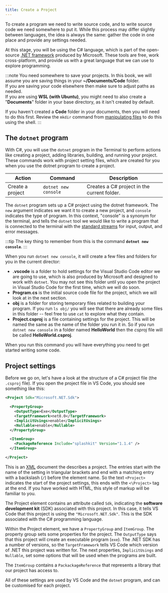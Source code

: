 ```yaml
---
title: Create a Project
---
```


To create a program we need to write source code, and to write source code we need somewhere to put it. 
While this process may differ slightly between languages, the idea is always the same: gather the code in one place and provide any settings needed.

At this stage, you will be using the C# language, which is part of the open-source [.NET framework](https://dotnet.microsoft.com/en-us/) produced by Microsoft. These tools are free, work cross-platform, and provide us with a great language that we can use to explore programming.

:::note
You need somewhere to save your projects. In this book, we will assume you are saving things in your **~/Documents/Code** folder.  
If you are saving your code elsewhere then make sure to adjust paths as needed.  
If you are using **WSL (with Ubuntu)**, you might need to also create a "**Documents**" folder in your base directory, as it isn't created by default.


If you haven't created a **Code** folder in your documents, then you will need to do this first.
Review the `mkdir` command from [manipulating files](/book/part-0-getting-started/2-computer-use/1-concepts/05-manipulating-files/#making-a-directory-mkdir) to do this using the shell.
:::

## The `dotnet` program

With C#, you will use the `dotnet` program in the Terminal to perform actions like creating a project, adding libraries, building, and running your project. These commands work with project setting files, which are created for you when you use the dotnet program to create a project.

| **Action**          | **Command** | **Description**                                     |
| ------------------- | ----------- | --------------------------------------------------- |
| Create a project | `dotnet new console`      | Creates a C# project in the current folder. |

The `dotnet` program sets up a C# project using the dotnet framework. The `new` argument indicates we want it to create a new project, and `console` indicates the type of program. In this context, "console" is a synonym for the terminal, and tells the `dotnet` tool we would like to write a program that is connected to the terminal with the [standard streams](/book/part-0-getting-started/2-computer-use/1-concepts/09-streams/) for input, output, and error messages.

:::tip
The key thing to remember from this is the command **`dotnet new console`**.
:::

When you run `dotnet new console`, it will create a few files and folders for you in the current director:

* **.vscode** is a folder to hold settings for the Visual Studio Code editor we are going to use, which is also produced by Microsoft and designed to work with `dotnet`. You may not see this folder until you open the project in Visual Studio Code for the first time, which we will do soon.
* **Program.cs** is the initial source code file for the project, which we will look at in the next section.
* **obj** is a folder for storing temporary files related to building your program. If you run `ls obj/` you will see that there are already some files in this folder -- feel free to use `cat` to explore what they contain.
* **Project.csproj** is a file containing settings for the project. This will be named the same as the name of the folder you run it in. So if you run `dotnet new console` in a folder named **HelloWorld** then the *csproj* file will be called **HelloWorld.csproj**.

When you run this command you will have everything you need to get started writing some code.

## Project settings

Before we go on, let's have a look at the structure of a C# project file (the `.csproj` file). If you open the project file in VS Code, you should see something like this:

```xml
<Project Sdk="Microsoft.NET.Sdk">

  <PropertyGroup>
    <OutputType>Exe</OutputType>
    <TargetFramework>net8.0</TargetFramework>
    <ImplicitUsings>enable</ImplicitUsings>
    <Nullable>enable</Nullable>
  </PropertyGroup>

  <ItemGroup>
    <PackageReference Include="splashkit" Version="1.1.4" />
  </ItemGroup>

</Project>
```

This is an [XML](https://en.wikipedia.org/wiki/XML) document the describes a project. The entries start with the name of the setting in triangular brackets and end with a matching entry with a backslash (`/`) before the element name. So the text `<Project>` indicates the start of the project settings, this ends with the `<\Project>` tag at the end. If you have worked with HTML, this style of markup will be familiar to you.

The Project element contains an attribute called `Sdk`, indicating the **software development kit** (SDK) associated with this project. In this case, it tells VS Code that this project is using the `"Microsoft.NET.Sdk"`. This is the SDK associated with the C# programming language.

Within the Project element, we have a `PropertyGroup` and `ItemGroup`. The property group sets some properties for the project. The `OutputType` says that this project will create an executable program (`exe`). The .NET SDK has a number of versions, so the `TargetFramework` tells VS Code which version of .NET this project was written for. The next properties, `ImplicitUsings` and `Nullable`, set some options that will be used when the programs are built.

The `ItemGroup` contains a `PackackageReference` that represents a library that our project has access to.

All of these settings are used by VS Code and the `dotnet` program, and can be customised for each project.
